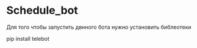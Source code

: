 # Schedule_bot

Для того чтобы запустить двнного бота нужно установить библеотеки

pip install telebot
